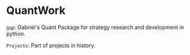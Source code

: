 # QuantWork


`gqp`: Gabriel's Quant Package for strategy research and development in python.

`Projects`: Part of projects in history.
